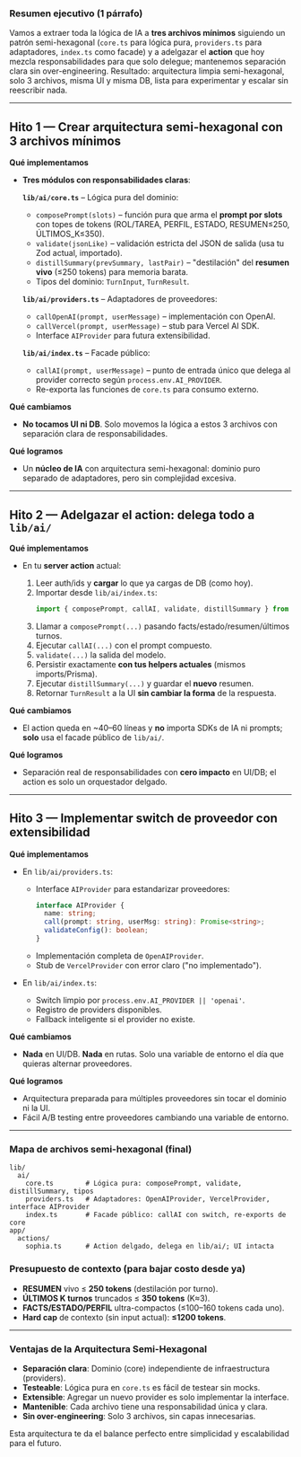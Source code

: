 ### Resumen ejecutivo (1 párrafo)

Vamos a extraer toda la lógica de IA a **tres archivos mínimos** siguiendo un patrón semi-hexagonal (`core.ts` para lógica pura, `providers.ts` para adaptadores, `index.ts` como facade) y a adelgazar el **action** que hoy mezcla responsabilidades para que solo delegue; mantenemos separación clara sin over-engineering. Resultado: arquitectura limpia semi-hexagonal, solo 3 archivos, misma UI y misma DB, lista para experimentar y escalar sin reescribir nada.

---

## Hito 1 — Crear arquitectura semi-hexagonal con **3 archivos mínimos**

**Qué implementamos**

* **Tres módulos con responsabilidades claras**:

  **`lib/ai/core.ts`** – Lógica pura del dominio:
  * `composePrompt(slots)` – función pura que arma el **prompt por slots** con topes de tokens (ROL/TAREA, PERFIL, ESTADO, RESUMEN≤250, ÚLTIMOS_K≤350).
  * `validate(jsonLike)` – validación estricta del JSON de salida (usa tu Zod actual, importado).
  * `distillSummary(prevSummary, lastPair)` – "destilación" del **resumen vivo** (≤250 tokens) para memoria barata.
  * Tipos del dominio: `TurnInput`, `TurnResult`.

  **`lib/ai/providers.ts`** – Adaptadores de proveedores:
  * `callOpenAI(prompt, userMessage)` – implementación con OpenAI.
  * `callVercel(prompt, userMessage)` – stub para Vercel AI SDK.
  * Interface `AIProvider` para futura extensibilidad.

  **`lib/ai/index.ts`** – Facade público:
  * `callAI(prompt, userMessage)` – punto de entrada único que delega al provider correcto según `process.env.AI_PROVIDER`.
  * Re-exporta las funciones de `core.ts` para consumo externo.

**Qué cambiamos**

* **No tocamos UI ni DB**. Solo movemos la lógica a estos 3 archivos con separación clara de responsabilidades.

**Qué logramos**

* Un **núcleo de IA** con arquitectura semi-hexagonal: dominio puro separado de adaptadores, pero sin complejidad excesiva.

---

## Hito 2 — Adelgazar el action: delega todo a `lib/ai/`

**Qué implementamos**

* En tu **server action** actual:

  1. Leer auth/ids y **cargar** lo que ya cargas de DB (como hoy).
  2. Importar desde `lib/ai/index.ts`:
     ```typescript
     import { composePrompt, callAI, validate, distillSummary } from '@/lib/ai';
     ```
  3. Llamar a `composePrompt(...)` pasando facts/estado/resumen/últimos turnos.
  4. Ejecutar `callAI(...)` con el prompt compuesto.
  5. `validate(...)` la salida del modelo.
  6. Persistir exactamente **con tus helpers actuales** (mismos imports/Prisma).
  7. Ejecutar `distillSummary(...)` y guardar el **nuevo** resumen.
  8. Retornar `TurnResult` a la UI **sin cambiar la forma** de la respuesta.

**Qué cambiamos**

* El action queda en ~40–60 líneas y **no** importa SDKs de IA ni prompts; **solo** usa el facade público de `lib/ai/`.

**Qué logramos**

* Separación real de responsabilidades con **cero impacto** en UI/DB; el action es solo un orquestador delgado.

---

## Hito 3 — Implementar switch de proveedor con extensibilidad

**Qué implementamos**

* En `lib/ai/providers.ts`:
  * Interface `AIProvider` para estandarizar proveedores:
    ```typescript
    interface AIProvider {
      name: string;
      call(prompt: string, userMsg: string): Promise<string>;
      validateConfig(): boolean;
    }
    ```
  * Implementación completa de `OpenAIProvider`.
  * Stub de `VercelProvider` con error claro ("no implementado").

* En `lib/ai/index.ts`:
  * Switch limpio por `process.env.AI_PROVIDER || 'openai'`.
  * Registro de providers disponibles.
  * Fallback inteligente si el provider no existe.

**Qué cambiamos**

* **Nada** en UI/DB. **Nada** en rutas. Solo una variable de entorno el día que quieras alternar proveedores.

**Qué logramos**

* Arquitectura preparada para múltiples proveedores sin tocar el dominio ni la UI.
* Fácil A/B testing entre proveedores cambiando una variable de entorno.

---

### Mapa de archivos semi-hexagonal (final)

```
lib/
  ai/
    core.ts        # Lógica pura: composePrompt, validate, distillSummary, tipos
    providers.ts   # Adaptadores: OpenAIProvider, VercelProvider, interface AIProvider
    index.ts       # Facade público: callAI con switch, re-exports de core
app/
  actions/
    sophia.ts      # Action delgado, delega en lib/ai/; UI intacta
```

### Presupuesto de contexto (para bajar costo desde ya)

* **RESUMEN** vivo ≤ **250 tokens** (destilación por turno).
* **ÚLTIMOS K turnos** truncados ≤ **350 tokens** (K≈3).
* **FACTS/ESTADO/PERFIL** ultra-compactos (≤100–160 tokens cada uno).
* **Hard cap** de contexto (sin input actual): **≤1200 tokens**.

---

### Ventajas de la Arquitectura Semi-Hexagonal

* **Separación clara**: Dominio (core) independiente de infraestructura (providers).
* **Testeable**: Lógica pura en `core.ts` es fácil de testear sin mocks.
* **Extensible**: Agregar un nuevo provider es solo implementar la interface.
* **Mantenible**: Cada archivo tiene una responsabilidad única y clara.
* **Sin over-engineering**: Solo 3 archivos, sin capas innecesarias.

Esta arquitectura te da el balance perfecto entre simplicidad y escalabilidad para el futuro.
